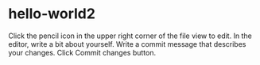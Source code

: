 # hello-world2
Click the pencil icon in the upper right corner of the file view to edit.
In the editor, write a bit about yourself.
Write a commit message that describes your changes.
Click Commit changes button.
